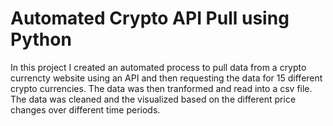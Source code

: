# Automated Crypto API Pull using Python

In this project I created an automated process to pull data from a crypto currencty website using an API and then requesting the data for 15 different crypto currencies. The data was then tranformed and read into a csv file. The data was cleaned and the visualized based on the different price changes over different time periods.
